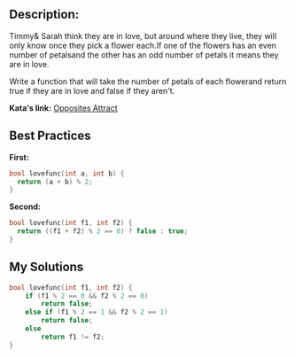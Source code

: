 ## Description:

Timmy& Sarah think they are in love, but around where they live, they will only know once they pick a flower each.If one of the flowers has an even number of petalsand the other has an odd number of petals it means they are in love.

Write a function that will take the number of petals of each flowerand return true if they are in love and false if they aren't.

**Kata's link:** [Opposites Attract](https://www.codewars.com/kata/555086d53eac039a2a000083/cpp)

## Best Practices

**First:**
```cpp
bool lovefunc(int a, int b) {
  return (a + b) % 2;
}
```

**Second:**
```cpp
bool lovefunc(int f1, int f2) {
  return ((f1 + f2) % 2 == 0) ? false : true;
}
```

## My Solutions
```cpp
bool lovefunc(int f1, int f2) {
    if (f1 % 2 == 0 && f2 % 2 == 0)
        return false;
    else if (f1 % 2 == 1 && f2 % 2 == 1)
        return false;
    else
        return f1 != f2;
}
```